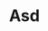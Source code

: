 ---
layout: post
title:  "Asd"
postImg: /images/asd_tiny.png
episodeNumber: 21
soundcloudPodcast: 485438814
spotifySong: 
soundcloudStream: asd
---